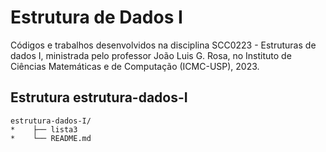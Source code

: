 # Estrutura de Dados I

Códigos e trabalhos desenvolvidos na disciplina SCC0223 - Estruturas de dados I, ministrada pelo professor João Luis G. Rosa, no Instituto de Ciências Matemáticas e de Computação (ICMC-USP), 2023.


## Estrutura estrutura-dados-I
```
estrutura-dados-I/
*    ├── lista3
*    └── README.md
```
